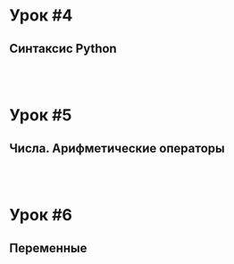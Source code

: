 # Урок #4
## Синтаксис Python

<br><br>
# Урок #5
## Числа. Арифметические операторы

<br><br>
# Урок #6
## Переменные